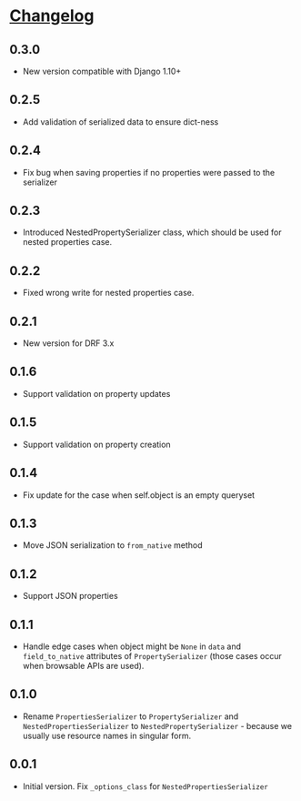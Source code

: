 # [Changelog](https://github.com/yola/drf-madprops)

## 0.3.0
* New version compatible with Django 1.10+

## 0.2.5
* Add validation of serialized data to ensure dict-ness

## 0.2.4
* Fix bug when saving properties if no properties were passed to the serializer

## 0.2.3
* Introduced NestedPropertySerializer class, which should be used for nested
  properties case.

## 0.2.2
* Fixed wrong write for nested properties case.

## 0.2.1
* New version for DRF 3.x

## 0.1.6
* Support validation on property updates

## 0.1.5
* Support validation on property creation

## 0.1.4
* Fix update for the case when self.object is an empty queryset

## 0.1.3
* Move JSON serialization to `from_native` method

## 0.1.2
* Support JSON properties

## 0.1.1
* Handle edge cases when object might be `None` in `data` and `field_to_native`
attributes of `PropertySerializer` (those cases occur when browsable APIs
are used).

## 0.1.0
* Rename `PropertiesSerializer` to `PropertySerializer` and
`NestedPropertiesSerializer` to `NestedPropertySerializer` - because we
usually use resource names in singular form.

## 0.0.1
* Initial version. Fix `_options_class` for `NestedPropertiesSerializer`
